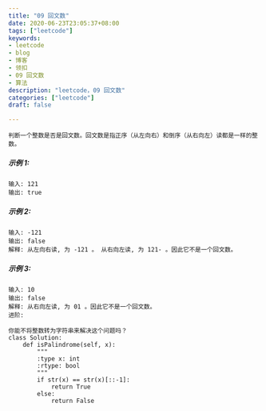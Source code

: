 ```yaml
---
title: "09 回文数"
date: 2020-06-23T23:05:37+08:00
tags: ["leetcode"]
keywords: 
- leetcode
- blog
- 博客
- 领扣
- 09 回文数
- 算法
description: "leetcode，09 回文数"
categories: ["leetcode"]
draft: false

---
```




```
判断一个整数是否是回文数。回文数是指正序（从左向右）和倒序（从右向左）读都是一样的整数。
```

##### 示例 1:

```
输入: 121
输出: true
```

##### 示例 2:

```
输入: -121
输出: false
解释: 从左向右读, 为 -121 。 从右向左读, 为 121- 。因此它不是一个回文数。
```

##### 示例 3:

```
输入: 10
输出: false
解释: 从右向左读, 为 01 。因此它不是一个回文数。
进阶:

你能不将整数转为字符串来解决这个问题吗？
class Solution:
    def isPalindrome(self, x):
        """
        :type x: int
        :rtype: bool
        """
        if str(x) == str(x)[::-1]:
            return True
        else:
            return False
```
